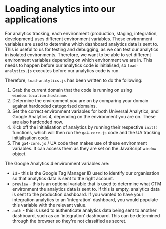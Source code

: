 # Loading analytics into our applications

For analytics tracking, each environment (production, staging, integration, development) uses different environment variables. These environment variables are used to determine which dashboard analytics data is sent to. This is useful to us for testing and debugging, as we can test our analytics in isolated environments. Therefore, we want to be able to set different environment variables depending on which environment we are in. This needs to happen before our analytics code is initialised, so `load-analytics.js` executes before our analytics code is run.

Therefore, `load-analytics.js` has been written to do the following:

1. Grab the current domain that the code is running on using `window.location.hostname`.
2. Determine the environment you are on by comparing your domain against hardcoded categorised domains.
3. Set the correct environment variables for both Universal Analytics, and Google Analytics 4, depending on the environment you are on. These are also hardcoded now.
4. Kick off the initialisation of analytics by running their respective `init()` functions, which will then run the `ga4-core.js` code and the UA tracking initialisation code.
5. The `ga4-core.js` / UA code then makes use of these environment variables. It can access them as they are set on the JavaScript `window` object.

The Google Analytics 4 environment variables are:

- `id` - this is the Google Tag Manager ID used to identify our organisation so that analytics data is sent to the right account.
- `preview` - this is an optional variable that is used to determine what GTM environment the analytics data is sent to. If this is empty, analytics data is sent to the production dashboard. If you wanted to have your integration analytics to an 'integration' dashboard, you would populate this variable with the relevant value.
- `auth` - this is used to authenticate analytics data being sent to another dashboard, such as an 'integration' dashboard. This can be determined through the browser so they're not classified as secret.

